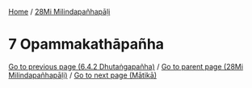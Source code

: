 
[Home](/) / [28Mi Milindapañhapāḷi](../28Mi.md)

# 7 Opammakathāpañha


[Go to previous page (6.4.2 Dhutaṅgapañha)](6/6.4/6.4.2.md) / [Go to parent page (28Mi Milindapañhapāḷi)](0.md) / [Go to next page (Mātikā)](7/Matika.md)


